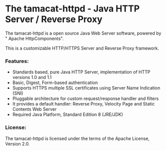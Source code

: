 # The tamacat-httpd - Java HTTP Server / Reverse Proxy
The tamacat-httpd is a open source Java Web Server software, powered by " Apache HttpComponents".

This is a customizable HTTP/HTTPS Server and Reverse Proxy framework.

### Features:
- Standards based, pure Java HTTP Server, implementation of HTTP versions 1.0 and 1.1
- Basic, Digest, Form-based authentication
- Supports HTTPS multiple SSL certificates using Server Name Indication (SNI)
- Pluggable architecture for custom request/response handler and filters
- It provides a default handler: Reverse Proxy, Velocity Page and Static Contents Web Server
- Required Java Platform, Standard Edition 8 (JRE/JDK)

### License:
The tamacat-httpd is licensed under the terms of the Apache License, Version 2.0.
